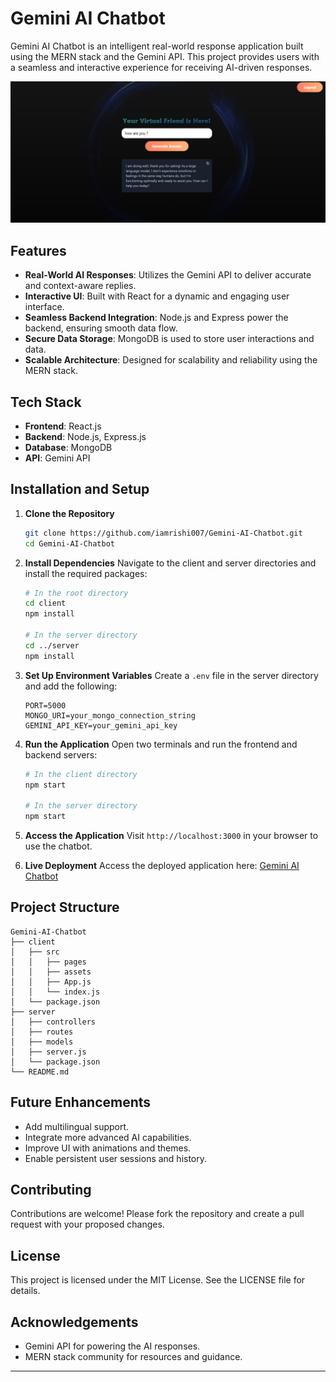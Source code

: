 # Gemini AI Chatbot

Gemini AI Chatbot is an intelligent real-world response application built using the MERN stack and the Gemini API. This project provides users with a seamless and interactive experience for receiving AI-driven responses.

![Gemini AI Chatbot Screenshot](https://github.com/iamrishi007/Gemini-AI-Chatbot/blob/main/client/src/assets/Screenshot%202025-01-25%20191422.png)

## Features
- **Real-World AI Responses**: Utilizes the Gemini API to deliver accurate and context-aware replies.
- **Interactive UI**: Built with React for a dynamic and engaging user interface.
- **Seamless Backend Integration**: Node.js and Express power the backend, ensuring smooth data flow.
- **Secure Data Storage**: MongoDB is used to store user interactions and data.
- **Scalable Architecture**: Designed for scalability and reliability using the MERN stack.

## Tech Stack
- **Frontend**: React.js
- **Backend**: Node.js, Express.js
- **Database**: MongoDB
- **API**: Gemini API

## Installation and Setup

1. **Clone the Repository**
   ```bash
   git clone https://github.com/iamrishi007/Gemini-AI-Chatbot.git
   cd Gemini-AI-Chatbot
   ```

2. **Install Dependencies**
   Navigate to the client and server directories and install the required packages:
   ```bash
   # In the root directory
   cd client
   npm install

   # In the server directory
   cd ../server
   npm install
   ```

3. **Set Up Environment Variables**
   Create a `.env` file in the server directory and add the following:
   ```env
   PORT=5000
   MONGO_URI=your_mongo_connection_string
   GEMINI_API_KEY=your_gemini_api_key
   ```

4. **Run the Application**
   Open two terminals and run the frontend and backend servers:
   ```bash
   # In the client directory
   npm start

   # In the server directory
   npm start
   ```

5. **Access the Application**
   Visit `http://localhost:3000` in your browser to use the chatbot.

6. **Live Deployment**
   Access the deployed application here: [Gemini AI Chatbot](https://teal-bienenstitch-4ec3d1.netlify.app/)

## Project Structure
```
Gemini-AI-Chatbot
├── client
│   ├── src
│   │   ├── pages
│   │   ├── assets
│   │   ├── App.js
│   │   └── index.js
│   └── package.json
├── server
│   ├── controllers
│   ├── routes
│   ├── models
│   ├── server.js
│   └── package.json
└── README.md
```

## Future Enhancements
- Add multilingual support.
- Integrate more advanced AI capabilities.
- Improve UI with animations and themes.
- Enable persistent user sessions and history.

## Contributing
Contributions are welcome! Please fork the repository and create a pull request with your proposed changes.

## License
This project is licensed under the MIT License. See the LICENSE file for details.

## Acknowledgements
- Gemini API for powering the AI responses.
- MERN stack community for resources and guidance.

---

